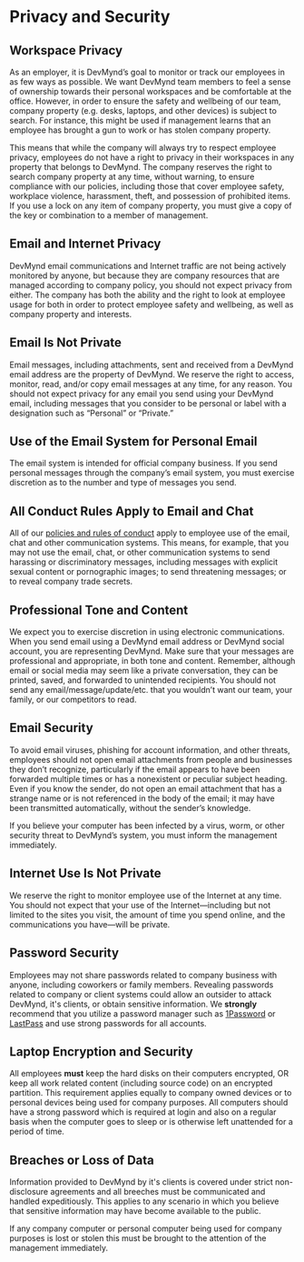 # Privacy and Security

## Workspace Privacy

As an employer, it is DevMynd’s goal to monitor or track our employees in as few ways as possible. We want DevMynd team members to feel a sense of ownership towards their personal workspaces and be comfortable at the office. However, in order to ensure the safety and wellbeing of our team, company property (e.g. desks, laptops, and other devices) is subject to search. For instance, this might be used if management learns that an employee has brought a gun to work or has stolen company property.

This means that while the company will always try to respect employee privacy, employees do not have a right to privacy in their workspaces in any property that belongs to DevMynd. The company reserves the right to search company property at any time, without warning, to ensure compliance with our policies, including those that cover employee safety, workplace violence, harassment, theft, and possession of prohibited items. If you use a lock on any item of company property, you must give a copy of the key or combination to a member of management.

## Email and Internet Privacy

DevMynd email communications and Internet traffic are not being actively monitored by anyone, but because they are company resources that are managed according to company policy, you should not expect privacy from either. The company has both the ability and the right to look at employee usage for both in order to protect employee safety and wellbeing, as well as company property and interests.

## Email Is Not Private

Email messages, including attachments, sent and received from a DevMynd email address are the property of DevMynd. We reserve the right to access, monitor, read, and/or copy email messages at any time, for any reason. You should not expect privacy for any email you send using your DevMynd email, including messages that you consider to be personal or label with a designation such as “Personal” or “Private.”

## Use of the Email System for Personal Email

The email system is intended for official company business. If you send personal messages through the company’s email system, you must exercise discretion as to the number and type of messages you send.

## All Conduct Rules Apply to Email and Chat

All of our [policies and rules of conduct](https://github.com/devmynd/handbook/blob/master/Employment%20Policies/Code%20of%20Conduct.md) apply to employee use of the email, chat and other communication systems. This means, for example, that you may not use the email, chat, or other communication systems to send harassing or discriminatory messages, including messages with explicit sexual content or pornographic images; to send threatening messages; or to reveal company trade secrets.

## Professional Tone and Content

We expect you to exercise discretion in using electronic communications. When you send email using a DevMynd email address or DevMynd social account, you are representing DevMynd. Make sure that your messages are professional and appropriate, in both tone and content. Remember, although email or social media may seem like a private conversation, they can be printed, saved, and forwarded to unintended recipients. You should not send any email/message/update/etc. that you wouldn’t want our team, your family, or our competitors to read.

## Email Security

To avoid email viruses, phishing for account information, and other threats, employees should not open email attachments from people and businesses they don’t recognize, particularly if the email appears to have been forwarded multiple times or has a nonexistent or peculiar subject heading. Even if you know the sender, do not open an email attachment that has a strange name or is not referenced in the body of the email; it may have been transmitted automatically, without the sender’s knowledge.

If you believe your computer has been infected by a virus, worm, or other security threat to DevMynd’s system, you must inform the management immediately.

## Internet Use Is Not Private

We reserve the right to monitor employee use of the Internet at any time. You should not expect that your use of the Internet—including but not limited to the sites you visit, the amount of time you spend online, and the communications you have—will be private.

## Password Security

Employees may not share passwords related to company business with anyone, including coworkers or family members. Revealing passwords related to company or client systems could allow an outsider to attack DevMynd, it's clients, or obtain sensitive information.  We **strongly** recommend that you utilize a password manager such as [1Password](https://agilebits.com/onepassword) or [LastPass](https://lastpass.com/) and use strong passwords for all accounts.

## Laptop Encryption and Security

All employees **must** keep the hard disks on their computers encrypted, OR keep all work related content (including source code) on an encrypted partition.  This requirement applies equally to company owned devices or to personal devices being used for company purposes.  All computers should have a strong password which is required at login and also on a regular basis when the computer goes to sleep or is otherwise left unattended for a period of time.

## Breaches or Loss of Data

Information provided to DevMynd by it's clients is covered under strict non-disclosure agreements and all breeches must be communicated and handled expeditiously.  This applies to any scenario in which you believe that sensitive information may have become available to the public.

If any company computer or personal computer being used for company purposes is lost or stolen this must be brought to the attention of the management immediately.
